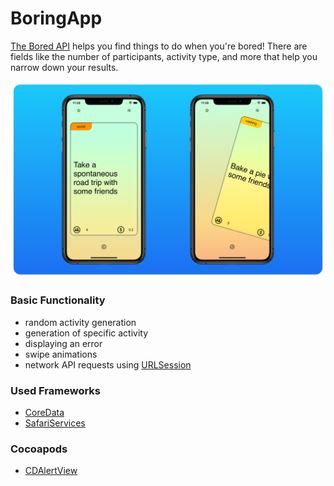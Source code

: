 # BoringApp
[The Bored API](https://www.boredapi.com) helps you find things to do when you're bored! There are fields like the number of participants, activity type, and more that help you narrow down your results.

![](https://github.com/pumPkin555/BoringApp/blob/main/BoringAppPreview_svg.svg)

### Basic Functionality
- random activity generation
- generation of specific activity
- displaying an error
- swipe animations
- network API requests using [URLSession](https://developer.apple.com/documentation/foundation/urlsession)

### Used Frameworks
- [CoreData](https://developer.apple.com/documentation/coredata)
- [SafariServices](https://developer.apple.com/documentation/safariservices)

### Cocoapods
- [CDAlertView](https://github.com/candostdagdeviren/CDAlertView)
